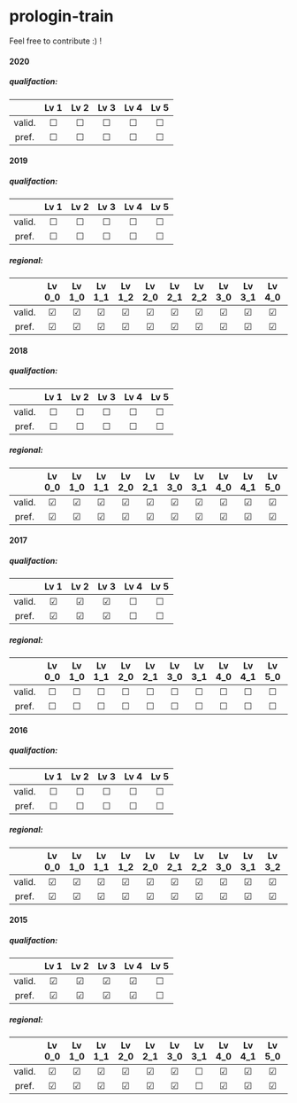 # prologin-train

Feel free to contribute :) !

#### 2020
##### qualifaction:
|       | Lv 1  | Lv 2  | Lv 3  | Lv 4  | Lv 5  |
| :---: | :---: | :---: | :---: | :---: | :---: |
|valid. |&#9744;|&#9744;|&#9744;|&#9744;|&#9744;|
|pref.  |&#9744;|&#9744;|&#9744;|&#9744;|&#9744;|

#### 2019
##### qualifaction:
|       | Lv 1  | Lv 2  | Lv 3  | Lv 4  | Lv 5  |
| :---: | :---: | :---: | :---: | :---: | :---: |
|valid. |&#9744;|&#9744;|&#9744;|&#9744;|&#9744;|
|pref.  |&#9744;|&#9744;|&#9744;|&#9744;|&#9744;|
##### regional:
|       |Lv 0_0 | Lv 1_0| Lv 1_1| Lv 1_2| Lv 2_0| Lv 2_1| Lv 2_2| Lv 3_0| Lv 3_1| Lv 4_0| Lv 4_1| Lv 5_0| Lv 6_0| Lv 7_0| Lv 8_0|
| :---: | :---: | :---: | :---: | :---: | :---: | :---: | :---: | :---: | :---: | :---: | :---: | :---: | :---: | :---: | :---: |
|valid. |&#9745;|&#9745;|&#9745;|&#9745;|&#9745;|&#9745;|&#9745;|&#9745;|&#9745;|&#9745;|&#9745;|&#9745;|&#9745;|&#9745;|&#9744;|
|pref.  |&#9745;|&#9745;|&#9745;|&#9745;|&#9745;|&#9745;|&#9745;|&#9745;|&#9745;|&#9745;|&#9745;|&#9744;|&#9745;|&#9745;|&#9744;|

#### 2018
##### qualifaction:
|       | Lv 1  | Lv 2  | Lv 3  | Lv 4  | Lv 5  |
| :---: | :---: | :---: | :---: | :---: | :---: |
|valid. |&#9744;|&#9744;|&#9744;|&#9744;|&#9744;|
|pref.  |&#9744;|&#9744;|&#9744;|&#9744;|&#9744;|
##### regional:
|       |Lv 0_0 | Lv 1_0| Lv 1_1| Lv 2_0| Lv 2_1| Lv 3_0| Lv 3_1| Lv 4_0| Lv 4_1| Lv 5_0| Lv 6_0| Lv 7_0| Lv 8_0|
| :---: | :---: | :---: | :---: | :---: | :---: | :---: | :---: | :---: | :---: | :---: | :---: | :---: | :---: |
|valid. |&#9745;|&#9745;|&#9745;|&#9745;|&#9745;|&#9745;|&#9745;|&#9745;|&#9745;|&#9745;|&#9744;|&#9744;|&#9744;|
|pref.  |&#9745;|&#9745;|&#9745;|&#9745;|&#9745;|&#9745;|&#9745;|&#9745;|&#9745;|&#9745;|&#9744;|&#9744;|&#9744;|

#### 2017
##### qualifaction:
|       | Lv 1  | Lv 2  | Lv 3  | Lv 4  | Lv 5  |
| :---: | :---: | :---: | :---: | :---: | :---: |
|valid. |&#9745;|&#9745;|&#9745;|&#9744;|&#9744;|
|pref.  |&#9745;|&#9745;|&#9745;|&#9744;|&#9744;|
##### regional:
|       |Lv 0_0 | Lv 1_0| Lv 1_1| Lv 2_0| Lv 2_1| Lv 3_0| Lv 3_1| Lv 4_0| Lv 4_1| Lv 5_0| Lv 5_1| Lv 6_0| Lv 6_1| Lv 7_0| Lv 8_0|
| :---: | :---: | :---: | :---: | :---: | :---: | :---: | :---: | :---: | :---: | :---: | :---: | :---: | :---: | :---: | :---: |
|valid. |&#9744;|&#9744;|&#9744;|&#9744;|&#9744;|&#9744;|&#9744;|&#9744;|&#9744;|&#9744;|&#9744;|&#9744;|&#9744;|&#9744;|&#9744;|
|pref.  |&#9744;|&#9744;|&#9744;|&#9744;|&#9744;|&#9744;|&#9744;|&#9744;|&#9744;|&#9744;|&#9744;|&#9744;|&#9744;|&#9744;|&#9744;|

#### 2016
##### qualifaction:
|       | Lv 1  | Lv 2  | Lv 3  | Lv 4  | Lv 5  |
| :---: | :---: | :---: | :---: | :---: | :---: |
|valid. |&#9744;|&#9744;|&#9744;|&#9744;|&#9744;|
|pref.  |&#9744;|&#9744;|&#9744;|&#9744;|&#9744;|
##### regional:
|       |Lv 0_0 | Lv 1_0| Lv 1_1| Lv 1_2| Lv 2_0| Lv 2_1| Lv 2_2| Lv 3_0| Lv 3_1| Lv 3_2| Lv 4_0| Lv 4_1| Lv 5_0| Lv 5_1| Lv 6_0| Lv 6_1| Lv 7_0| Lv 8_0|
| :---: | :---: | :---: | :---: | :---: | :---: | :---: | :---: | :---: | :---: | :---: | :---: | :---: | :---: | :---: | :---: | :---: | :---: | :---: |
|valid. |&#9745;|&#9745;|&#9745;|&#9745;|&#9745;|&#9745;|&#9745;|&#9745;|&#9745;|&#9745;|&#9745;|&#9745;|&#9745;|&#9745;|&#9744;|&#9745;|&#9744;|&#9744;|
|pref.  |&#9745;|&#9745;|&#9745;|&#9745;|&#9745;|&#9745;|&#9745;|&#9745;|&#9745;|&#9745;|&#9745;|&#9744;|&#9745;|&#9745;|&#9744;|&#9744;|&#9744;|&#9744;|

#### 2015
##### qualifaction:
|       | Lv 1  | Lv 2  | Lv 3  | Lv 4  | Lv 5  |
| :---: | :---: | :---: | :---: | :---: | :---: |
|valid. |&#9745;|&#9745;|&#9745;|&#9745;|&#9744;|
|pref.  |&#9745;|&#9745;|&#9745;|&#9745;|&#9744;|
##### regional:
|       |Lv 0_0 | Lv 1_0| Lv 1_1| Lv 2_0| Lv 2_1| Lv 3_0| Lv 3_1| Lv 4_0| Lv 4_1| Lv 5_0| Lv 5_1| Lv 6_0| Lv 6_1| Lv 7_0|
| :---: | :---: | :---: | :---: | :---: | :---: | :---: | :---: | :---: | :---: | :---: | :---: | :---: | :---: | :---: |
|valid. |&#9745;|&#9745;|&#9745;|&#9745;|&#9745;|&#9745;|&#9744;|&#9745;|&#9745;|&#9745;|&#9745;|&#9745;|&#9745;|&#9744;|
|pref.  |&#9745;|&#9745;|&#9745;|&#9745;|&#9745;|&#9745;|&#9744;|&#9745;|&#9745;|&#9745;|&#9745;|&#9745;|&#9745;|&#9744;|
